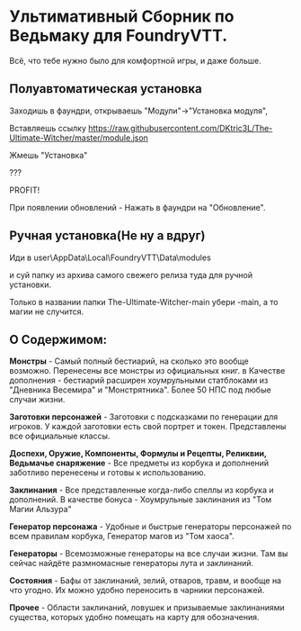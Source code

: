 # Ультимативный Сборник по Ведьмаку для FoundryVTT.
Всё, что тебе нужно было для комфортной игры, и даже больше.

## Полуавтоматическая установка

Заходишь в фаундри, открываешь "Модули"->"Установка модуля", 

Вставляешь ссылку https://raw.githubusercontent.com/DKtric3L/The-Ultimate-Witcher/master/module.json

Жмешь "Установка"

???

PROFIT!

При появлении обновлений - Нажать в фаундри на "Обновление".

## Ручная установка(Не ну а вдруг)

Иди в user\AppData\Local\FoundryVTT\Data\modules 

и суй папку из архива самого свежего релиза туда для ручной установки.

Только в названии папки The-Ultimate-Witcher-main убери -main, а то магии не случится.

## О Содержимом:
**Монстры** - Самый полный бестиарий, на сколько это вообще возможно. Перенесены все монстры из официальных книг. в Качестве дополнения - бестиарий расширен хоумрульными статблоками из "Дневника Весемира" и "Монстрятника". Более 50 НПС под любые случаи жизни.

**Заготовки персонажей** - Заготовки с подсказками по генерации для игроков. У каждой заготовки есть свой портрет и токен. Представлены все официальные классы.

**Доспехи, Оружие, Компоненты, Формулы и Рецепты, Реликвии, Ведьмачье снаряжение** - Все предметы из корбука и дополнений заботливо перенесены и готовы к использованию.

**Заклинания** - Все представленные когда-либо спеллы из корбука и дополнений. В качестве бонуса - Хоумрульные заклинания из "Том Магии Альзура"

**Генератор персонажа** - Удобные и быстрые генераторы персонажей по всем правилам корбука, Генератор магов из "Том хаоса".

**Генераторы** - Всемозможные генераторы на все случаи жизни. Там вы сейчас найдёте размномасные генераторы лута и заклинаний.

**Состояния** - Бафы от заклинаний, зелий, отваров, травм, и вообще на что угодно. Их можно удобно переносить в чарники персонажей.

**Прочее** - Области заклинаний, ловушек и призываемые заклинаниями существа, которых удобно помещать на карту для обозначения.
